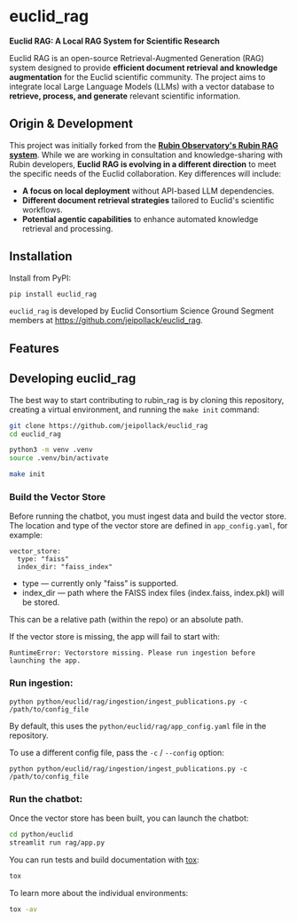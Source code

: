 # euclid_rag

**Euclid RAG: A Local RAG System for Scientific Research**

Euclid RAG is an open-source Retrieval-Augmented Generation (RAG) system designed to provide **efficient document retrieval and knowledge augmentation** for the Euclid scientific community. The project aims to integrate local Large Language Models (LLMs) with a vector database to **retrieve, process, and generate** relevant scientific information.

## Origin & Development

This project was initially forked from the [**Rubin Observatory's Rubin RAG system**](https://github.com/lsst-dm/rubin_rag). While we are working in consultation and knowledge-sharing with Rubin developers, **Euclid RAG is evolving in a different direction** to meet the specific needs of the Euclid collaboration. Key differences will include:

- **A focus on local deployment** without API-based LLM dependencies.
- **Different document retrieval strategies** tailored to Euclid's scientific workflows.
- **Potential agentic capabilities** to enhance automated knowledge retrieval and processing.

## Installation

Install from PyPI:

```sh
pip install euclid_rag
```

`euclid_rag` is developed by Euclid Consortium Science Ground Segment members at https://github.com/jeipollack/euclid_rag.

## Features

<!-- A bullet list with things that this package does -->

## Developing euclid_rag

The best way to start contributing to rubin_rag is by cloning this repository, creating a virtual environment, and running the `make init` command:

```sh
git clone https://github.com/jeipollack/euclid_rag
cd euclid_rag

python3 -m venv .venv
source .venv/bin/activate

make init

```
### Build the Vector Store
Before running the chatbot, you must ingest data and build the vector store.
The location and type of the vector store are defined in `app_config.yaml`, for example:

```
vector_store:
  type: "faiss"
  index_dir: "faiss_index"
```

- type — currently only "faiss" is supported.
- index_dir — path where the FAISS index files (index.faiss, index.pkl) will be stored.

This can be a relative path (within the repo) or an absolute path.

If the vector store is missing, the app will fail to start with:

```
RuntimeError: Vectorstore missing. Please run ingestion before launching the app.
```

### Run ingestion:
```
python python/euclid/rag/ingestion/ingest_publications.py -c /path/to/config_file
```

By default, this uses the `python/euclid/rag/app_config.yaml` file in the repository.

To use a different config file, pass the `-c` / `--config` option:

```
python python/euclid/rag/ingestion/ingest_publications.py -c /path/to/config_file
```

### Run the chatbot:

Once the vector store has been built, you can launch the chatbot:

```sh
cd python/euclid
streamlit run rag/app.py
```

You can run tests and build documentation with [tox](https://tox.wiki/en/latest/):

```sh
tox
```

To learn more about the individual environments:

```sh
tox -av
```



